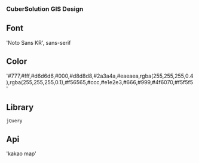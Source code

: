 ### CuberSolution GIS Design

## Font

'Noto Sans KR', sans-serif

## Color

'#777,#fff,#d6d6d6,#000,#d8d8d8,#2a3a4a,#eaeaea,rgba(255,255,255,0.4),rgba(255,255,255,0.1),#f56565,#ccc,#e1e2e3,#666,#999,#4f6070,#f5f5f5'

## Library

`jQuery`

## Api
'kakao map'
